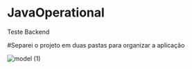 # JavaOperational
Teste Backend

#Separei o projeto em duas pastas para organizar a aplicação

![model (1)](https://github.com/GabrielR4SH/JavaOperational/assets/59832080/e1d09a15-f974-436d-bc80-0b08e8f6eabf)
